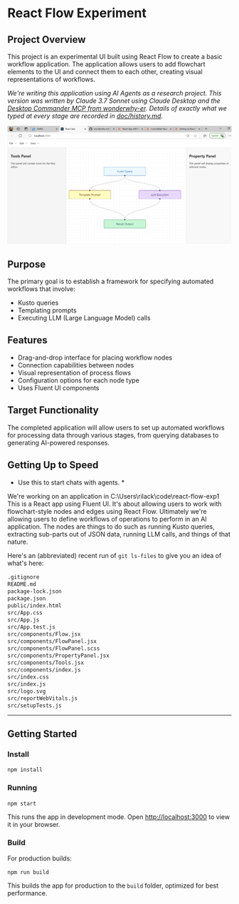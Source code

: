 # React Flow Experiment

## Project Overview
This project is an experimental UI built using React Flow to create a basic workflow application. The application allows users to add flowchart elements to the UI and connect them to each other, creating visual representations of workflows.

*We're writing this application using AI Agents as a research
project.  This version was written by Claude 3.7 Sonnet using Claude Desktop and the [Desktop Commander MCP from wonderwhy-er](https://github.com/wonderwhy-er/ClaudeDesktopCommander/tree/main).  Details of exactly what we typed at every stage are recorded in [doc/history.md](doc/history.md)*.

![app screenshot of flowchart nodes](doc/img/react-flow-exp1-screenshot.png)

## Purpose
The primary goal is to establish a framework for specifying automated workflows that involve:
- Kusto queries
- Templating prompts
- Executing LLM (Large Language Model) calls

## Features
- Drag-and-drop interface for placing workflow nodes
- Connection capabilities between nodes
- Visual representation of process flows
- Configuration options for each node type
- Uses Fluent UI components

## Target Functionality
The completed application will allow users to set up automated workflows for processing data through various stages, from querying databases to generating AI-powered responses.


## Getting Up to Speed
* Use this to start chats with agents. *

We're working on an application in C:\Users\rilack\code\react-flow-exp1
This is a React app using Fluent UI.  It's about allowing users to work with flowchart-style
nodes and edges using React Flow.  Ultimately we're allowing users to define workflows of operations
to perform in an AI application.  The nodes are things to do such as running Kusto queries, extracting
sub-parts out of JSON data, running LLM calls, and things of that nature.

Here's an (abbreviated) recent run of `git ls-files` to give you an idea of what's here:
```
.gitignore
README.md
package-lock.json
package.json
public/index.html
src/App.css
src/App.js
src/App.test.js
src/components/Flow.jsx
src/components/FlowPanel.jsx
src/components/FlowPanel.scss
src/components/PropertyPanel.jsx
src/components/Tools.jsx
src/components/index.js
src/index.css
src/index.js
src/logo.svg
src/reportWebVitals.js
src/setupTests.js
```
---


## Getting Started

### Install
```
npm install
```

### Running
```
npm start
```

This runs the app in development mode. Open [http://localhost:3000](http://localhost:3000) to view it in your browser.


### Build
For production builds:

```
npm run build
```

This builds the app for production to the `build` folder, optimized for best performance.
